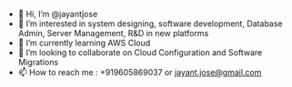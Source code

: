 - 👋 Hi, I’m @jayantjose
- 👀 I’m interested in system designing, software development, Database Admin, Server Management, R&D in new platforms
- 🌱 I’m currently learning AWS Cloud
- 💞️ I’m looking to collaborate on Cloud Configuration and Software Migrations
- 📫 How to reach me : +919605869037 or jayant.jose@gmail.com

<!---
jayantjose/jayantjose is a ✨ special ✨ repository because its `README.md` (this file) appears on your GitHub profile.
You can click the Preview link to take a look at your changes.
--->
